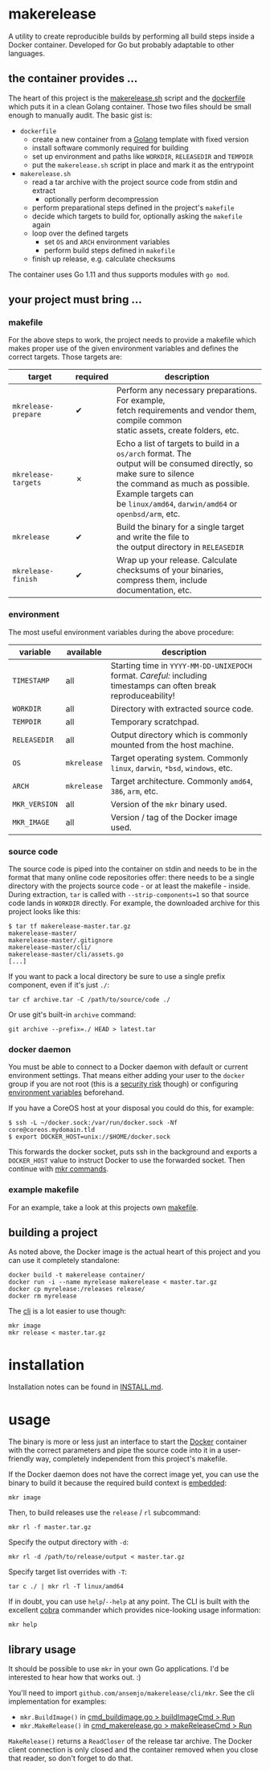 # makerelease

A utility to create reproducible builds by performing all build steps inside a Docker container.
Developed for Go but probably adaptable to other languages.

## the container provides ...

The heart of this project is the [makerelease.sh](/container/makerelease.sh) script and the
[dockerfile](/container/dockerfile) which puts it in a clean Golang container. Those two files
should be small enough to manually audit. The basic gist is:

[golang]: https://hub.docker.com/_/golang/

- `dockerfile`
  - create a new container from a [Golang] template with fixed version
  - install software commonly required for building
  - set up environment and paths like `WORKDIR`, `RELEASEDIR` and `TEMPDIR`
  - put the `makerelease.sh` script in place and mark it as the entrypoint
- `makerelease.sh`
  - read a tar archive with the project source code from stdin and extract
    - optionally perform decompression
  - perform preparational steps defined in the project's `makefile`
  - decide which targets to build for, optionally asking the `makefile` again
  - loop over the defined targets
    - set `OS` and `ARCH` environment variables
    - perform build steps defined in `makefile`
  - finish up release, e.g. calculate checksums

The container uses Go 1.11 and thus supports modules with `go mod`.

## your project must bring ...

### makefile

For the above steps to work, the project needs to provide a makefile which makes proper use of the
given environment variables and defines the correct targets. Those targets are:

| target              | required | description                                                                                                                                                                                                                                   |
| ------------------- | -------- | --------------------------------------------------------------------------------------------------------------------------------------------------------------------------------------------------------------------------------------------- |
| `mkrelease-prepare` | ✔        | Perform any necessary preparations. For example,<br> fetch requirements and vendor them, compile common<br> static assets, create folders, etc.                                                                                               |
| `mkrelease-targets` | ✗        | Echo a list of targets to build in a `os/arch` format. The<br> output will be consumed directly, so make sure to silence<br> the command as much as possible. Example targets can<br> be `linux/amd64`, `darwin/amd64` or `openbsd/arm`, etc. |
| `mkrelease`         | ✔        | Build the binary for a single target and write the file to<br> the output directory in `RELEASEDIR`                                                                                                                                           |
| `mkrelease-finish`  | ✔        | Wrap up your release. Calculate checksums of your binaries,<br> compress them, include documentation, etc.                                                                                                                                    |

### environment

The most useful environment variables during the above procedure:

| variable      | available   | description                                                                                                           |
| ------------- | ----------- | --------------------------------------------------------------------------------------------------------------------- |
| `TIMESTAMP`   | all         | Starting time in `YYYY-MM-DD-UNIXEPOCH` format. _Careful:_ including<br> timestamps can often break reproduceability! |
| `WORKDIR`     | all         | Directory with extracted source code.                                                                                 |
| `TEMPDIR`     | all         | Temporary scratchpad.                                                                                                 |
| `RELEASEDIR`  | all         | Output directory which is commonly mounted from the host machine.                                                     |
| `OS`          | `mkrelease` | Target operating system. Commonly `linux`, `darwin`, `*bsd`, `windows`, etc.                                          |
| `ARCH`        | `mkrelease` | Target architecture. Commonly `amd64`, `386`, `arm`, etc.                                                             |
| `MKR_VERSION` | all         | Version of the `mkr` binary used.                                                                                     |
| `MKR_IMAGE`   | all         | Version / tag of the Docker image used.                                                                               |

### source code

The source code is piped into the container on stdin and needs to be in the format that many online
code repositories offer: there needs to be a single directory with the projects source code - or at
least the makefile - inside. During extraction, `tar` is called with `--strip-components=1` so that
source code lands in `WORKDIR` directly. For example, the downloaded archive for this project looks
like this:

    $ tar tf makerelease-master.tar.gz
    makerelease-master/
    makerelease-master/.gitignore
    makerelease-master/cli/
    makerelease-master/cli/assets.go
    [...]

If you want to pack a local directory be sure to use a single prefix component, even if it's just
`./`:

    tar cf archive.tar -C /path/to/source/code ./

Or use git's built-in `archive` command:

    git archive --prefix=./ HEAD > latest.tar

### docker daemon

You must be able to connect to a Docker daemon with default or current environment settings. That
means either adding your user to the `docker` group if you are not root (this is a
[security risk](https://docs.docker.com/install/linux/linux-postinstall/#manage-docker-as-a-non-root-user)
though) or configuring
[environment variables](https://docs.docker.com/engine/reference/commandline/cli/#environment-variables)
beforehand.

If you have a CoreOS host at your disposal you could do this, for example:

```shell
$ ssh -L ~/docker.sock:/var/run/docker.sock -Nf core@coreos.mydomain.tld
$ export DOCKER_HOST=unix://$HOME/docker.sock
```

This forwards the docker socket, puts ssh in the background and exports a `DOCKER_HOST` value to
instruct Docker to use the forwarded socket. Then continue with [mkr commands](#usage).

### example makefile

For an example, take a look at this projects own [makefile](cli/makefile).

## building a project

As noted above, the Docker image is the actual heart of this project and you can use it completely
standalone:

    docker build -t makerelease container/
    docker run -i --name myrelease makerelease < master.tar.gz
    docker cp myrelease:/releases release/
    docker rm myrelease

The [cli](#usage) is a lot easier to use though:

    mkr image
    mkr release < master.tar.gz

# installation

Installation notes can be found in [INSTALL.md](INSTALL.md).

# usage

The binary is more or less just an interface to start the [Docker](https://github.com/docker/docker)
container with the correct parameters and pipe the source code into it in a user-friendly way,
completely independent from this project's makefile.

If the Docker daemon does not have the correct image yet, you can use the binary to build it because
the required build context is [embedded](https://github.com/gobuffalo/packr):

    mkr image

Then, to build releases use the `release` / `rl` subcommand:

    mkr rl -f master.tar.gz

Specify the output directory with `-d`:

    mkr rl -d /path/to/release/output < master.tar.gz

Specify target list overrides with `-T`:

    tar c ./ | mkr rl -T linux/amd64

If in doubt, you can use `help`/`--help` at any point. The CLI is built with the excellent
[cobra](https://github.com/spf13/cobra) commander which provides nice-looking usage information:

    mkr help

## library usage

It should be possible to use `mkr` in your own Go applications. I'd be interested to hear how that
works out. :)

You'll need to import `github.com/ansemjo/makerelease/cli/mkr`. See the cli implementation for
examples:

- `mkr.BuildImage()` in [cmd_buildimage.go > buildImageCmd > Run](cli/cmd_buildimage.go#L34)
- `mkr.MakeRelease()` in [cmd_makerelease.go > makeReleaseCmd > Run](cli/cmd_makerelease.go#L63)

`MakeRelease()` returns a `ReadCloser` of the release tar archive. The Docker client connection is
only closed and the container removed when you close that reader, so don't forget to do that.
